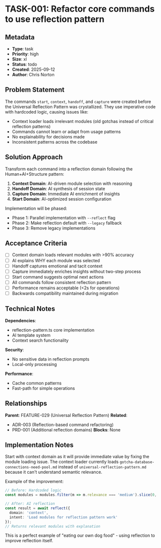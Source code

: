 # TASK-001: Refactor core commands to use reflection pattern

## Metadata
- **Type**: task
- **Priority**: high
- **Size**: xl
- **Status**: todo
- **Created**: 2025-09-12
- **Author**: Chris Norton

## Problem Statement
The commands `start`, `context`, `handoff`, and `capture` were created before the Universal Reflection Pattern was crystallized. They use imperative code with hardcoded logic, causing issues like:
- Context loader loads irrelevant modules (old gotchas instead of critical reflection patterns)
- Commands cannot learn or adapt from usage patterns
- No explainability for decisions made
- Inconsistent patterns across the codebase

## Solution Approach
Transform each command into a reflection domain following the Human+AI+Structure pattern:

1. **Context Domain**: AI-driven module selection with reasoning
2. **Handoff Domain**: AI synthesis of session state
3. **Capture Domain**: Immediate AI enrichment of insights
4. **Start Domain**: AI-optimized session configuration

Implementation will be phased:
- Phase 1: Parallel implementation with `--reflect` flag
- Phase 2: Make reflection default with `--legacy` fallback
- Phase 3: Remove legacy implementations

## Acceptance Criteria
- [ ] Context domain loads relevant modules with >90% accuracy
- [ ] AI explains WHY each module was selected
- [ ] Handoff captures emotional and tacit context
- [ ] Capture immediately enriches insights without two-step process
- [ ] Start command suggests optimal next actions
- [ ] All commands follow consistent reflection pattern
- [ ] Performance remains acceptable (<2s for operations)
- [ ] Backwards compatibility maintained during migration

## Technical Notes
**Dependencies**: 
- reflection-pattern.ts core implementation
- AI template system
- Context search functionality

**Security**: 
- No sensitive data in reflection prompts
- Local-only processing

**Performance**: 
- Cache common patterns
- Fast-path for simple operations

## Relationships
**Parent**: FEATURE-029 (Universal Reflection Pattern)
**Related**: 
- ADR-003 (Reflection-based command refactoring)
- PRD-001 (Additional reflection domains)
**Blocks**: None

## Implementation Notes
Start with context domain as it will provide immediate value by fixing the module loading issue. The context loader currently loads `gotcha-database-connections-need-pool.md` instead of `universal-reflection-pattern.md` because it can't understand semantic relevance.

Example of the improvement:
```typescript
// Before: Hardcoded logic
const modules = modules.filter(m => m.relevance === 'medium').slice(0, 5);

// After: AI reflection
const result = await reflect({
  domain: 'context',
  intent: 'Load modules for reflection pattern work'
});
// Returns relevant modules with explanation
```

This is a perfect example of "eating our own dog food" - using reflection to improve reflection itself.